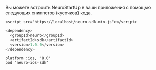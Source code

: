 Вы можете встроить NeuroStartUp в ваши приложения с помощью следующих сниппетов (кусочков) кода.

```JavaScript:
<script src="https://localhost/neuro.sdk.min.js"></script>
```

```Java (Maven):
<dependency>
  <groupId>neuro</groupId>
  <artifactId>sdk</artifactId>
  <version>1.0.0</version>
</dependency>
```

```iOS (добавьте код в ваш Podfile):
platform :ios, '8.0'
pod "neuro-ios-sdk"
```